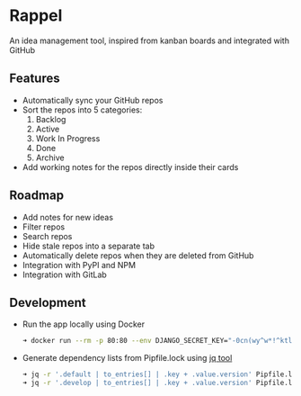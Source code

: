 # Rappel

An idea management tool, inspired from kanban boards and integrated with GitHub

## Features

- Automatically sync your GitHub repos
- Sort the repos into 5 categories:
  1. Backlog
  2. Active
  3. Work In Progress
  4. Done
  5. Archive
- Add working notes for the repos directly inside their cards

## Roadmap

- Add notes for new ideas
- Filter repos
- Search repos
- Hide stale repos into a separate tab
- Automatically delete repos when they are deleted from GitHub
- Integration with PyPI and NPM
- Integration with GitLab

## Development

- Run the app locally using Docker

  ```bash
  ➜ docker run --rm -p 80:80 --env DJANGO_SECRET_KEY="-0cn(wy^w*!^ktl82_#%s)1p%90k8(8!8-yhhll5h1my13v3^#" rappel-tst
  ```

- Generate dependency lists from Pipfile.lock using [jq tool](https://stedolan.github.io/jq/)

  ```bash
  ➜ jq -r '.default | to_entries[] | .key + .value.version' Pipfile.lock > requirements.txt
  ➜ jq -r '.develop | to_entries[] | .key + .value.version' Pipfile.lock > requirements-dev.txt
  ```
